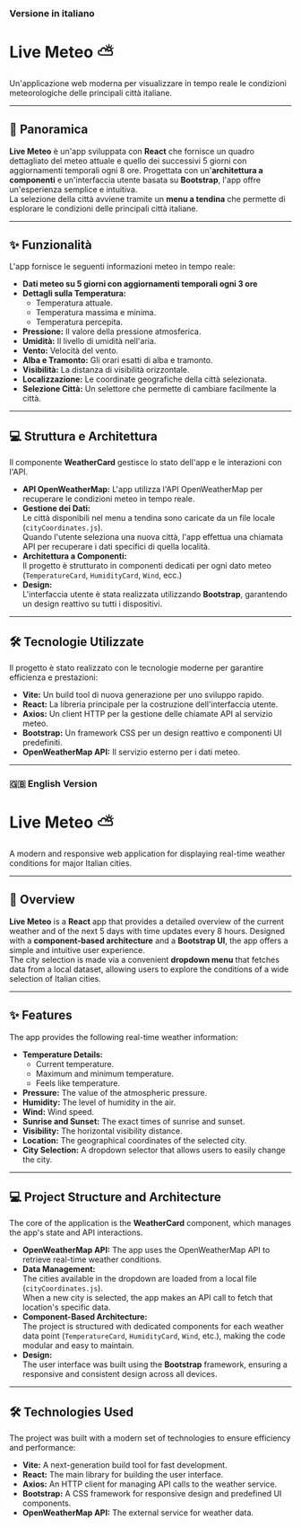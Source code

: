 <h3>Versione in italiano </h3>

# Live Meteo ⛅️  
Un'applicazione web moderna per visualizzare in tempo reale le condizioni meteorologiche delle principali città italiane.

---

## 📝 Panoramica  
**Live Meteo** è un'app sviluppata con **React** che fornisce un quadro dettagliato del meteo attuale e quello dei successivi 5 giorni con aggiornamenti temporali ogni 8 ore.
Progettata con un'**architettura a componenti** e un'interfaccia utente basata su **Bootstrap**, l'app offre un'esperienza semplice e intuitiva.  
La selezione della città avviene tramite un **menu a tendina** che permette di esplorare le condizioni delle principali città italiane.

---

## ✨ Funzionalità  
L'app fornisce le seguenti informazioni meteo in tempo reale:

- **Dati meteo su 5 giorni con aggiornamenti temporali ogni 3 ore**
- **Dettagli sulla Temperatura:**
  - Temperatura attuale.
  - Temperatura massima e minima.
  - Temperatura percepita.
- **Pressione:** Il valore della pressione atmosferica.
- **Umidità:** Il livello di umidità nell'aria.
- **Vento:** Velocità del vento.
- **Alba e Tramonto:** Gli orari esatti di alba e tramonto.
- **Visibilità:** La distanza di visibilità orizzontale.
- **Localizzazione:** Le coordinate geografiche della città selezionata.
- **Selezione Città:** Un selettore che permette di cambiare facilmente la città.

---

## 💻 Struttura e Architettura  
Il componente **WeatherCard** gestisce lo stato dell'app e le interazioni con l'API.

- **API OpenWeatherMap:** L'app utilizza l'API OpenWeatherMap per recuperare le condizioni meteo in tempo reale.
- **Gestione dei Dati:**  
  Le città disponibili nel menu a tendina sono caricate da un file locale (`cityCoordinates.js`).  
  Quando l'utente seleziona una nuova città, l'app effettua una chiamata API per recuperare i dati specifici di quella località.
- **Architettura a Componenti:**  
  Il progetto è strutturato in componenti dedicati per ogni dato meteo (`TemperatureCard`, `HumidityCard`, `Wind`, ecc.)
- **Design:**  
  L'interfaccia utente è stata realizzata utilizzando **Bootstrap**, garantendo un design reattivo su tutti i dispositivi.

---

## 🛠️ Tecnologie Utilizzate  
Il progetto è stato realizzato con le tecnologie moderne per garantire efficienza e prestazioni:

- **Vite:** Un build tool di nuova generazione per uno sviluppo rapido.
- **React:** La libreria principale per la costruzione dell'interfaccia utente.
- **Axios:** Un client HTTP per la gestione delle chiamate API al servizio meteo.
- **Bootstrap:** Un framework CSS per un design reattivo e componenti UI predefiniti.
- **OpenWeatherMap API:** Il servizio esterno per i dati meteo.

---


<h3>🇬🇧 English Version</h3> 

# Live Meteo ⛅️  
A modern and responsive web application for displaying real-time weather conditions for major Italian cities.

---

## 📝 Overview  
**Live Meteo** is a **React** app that provides a detailed overview of the current weather and of the next 5 days with time updates every 8 hours.
Designed with a **component-based architecture** and a **Bootstrap UI**, the app offers a simple and intuitive user experience.  
The city selection is made via a convenient **dropdown menu** that fetches data from a local dataset, allowing users to explore the conditions of a wide selection of Italian cities.

---

## ✨ Features  
The app provides the following real-time weather information:

- **Temperature Details:**
  - Current temperature.
  - Maximum and minimum temperature.
  - Feels like temperature.
- **Pressure:** The value of the atmospheric pressure.
- **Humidity:** The level of humidity in the air.
- **Wind:** Wind speed.
- **Sunrise and Sunset:** The exact times of sunrise and sunset.
- **Visibility:** The horizontal visibility distance.
- **Location:** The geographical coordinates of the selected city.
- **City Selection:** A dropdown selector that allows users to easily change the city.

---

## 💻 Project Structure and Architecture  
The core of the application is the **WeatherCard** component, which manages the app's state and API interactions.

- **OpenWeatherMap API:** The app uses the OpenWeatherMap API to retrieve real-time weather conditions.
- **Data Management:**  
  The cities available in the dropdown are loaded from a local file (`cityCoordinates.js`).  
  When a new city is selected, the app makes an API call to fetch that location's specific data.
- **Component-Based Architecture:**  
  The project is structured with dedicated components for each weather data point (`TemperatureCard`, `HumidityCard`, `Wind`, etc.), making the code modular and easy to maintain.
- **Design:**  
  The user interface was built using the **Bootstrap** framework, ensuring a responsive and consistent design across all devices.

---

## 🛠️ Technologies Used  
The project was built with a modern set of technologies to ensure efficiency and performance:

- **Vite:** A next-generation build tool for fast development.
- **React:** The main library for building the user interface.
- **Axios:** An HTTP client for managing API calls to the weather service.
- **Bootstrap:** A CSS framework for responsive design and predefined UI components.
- **OpenWeatherMap API:** The external service for weather data.
